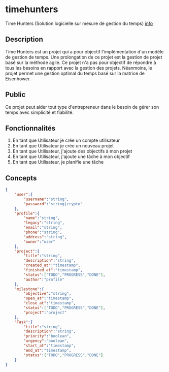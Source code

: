 # timehunters
Time Hunters (Solution logicielle sur mesure de gestion du temps) [info](https://github.com/rocdane/timehunters)

## Description
Time Hunters est un projet qui a pour objectif l'implémentation d'un modèle de gestion de temps. Une prolongation de ce projet est la gestion de projet basé sur la méthode agile. Ce projet n'a pas pour objectif de répondre à tous les besoins en rapport avec la gestion des projets. Néanmoins, le projet permet une gestion optimal du temps basé sur la matrice de Eisenhower.

## Public
Ce projet peut aider tout type d'entrepreneur dans le besoin de gérer son temps avec simplicité et fiabilité.

## Fonctionnalités
1. En tant que Utilisateur je crée un compte utilisateur
2. En tant que Utilisateur je crée un nouveau projet
3. En tant que Utilisateur, j'ajoute des objectifs à mon projet
4. En tant que Utilisateur, j'ajoute une tâche à mon objectif
5. En tant que Utilisateur, je planifie une tâche

## Concepts

```json
{
	"user":{
		"username":"string",
		"password":"string|crypto"
	},
	"profile":{
		"name":"string",
		"legacy":"string",
		"email":"string",
		"phone":"string",
		"address":"string",
		"owner":"user"
	},
	"project":{
		"title":"string",
		"description":"string",
		"created_at":"timestamp",
		"finished_at":"timestamp",
		"status":["TODO","PROGRESS","DONE"],
		"author":"profile"
	},
	"milestone":{
		"objective":"string",
		"open_at":"timestamp",
		"close_at":"timestamp",
		"status":["TODO","PROGRESS","DONE"],
		"project":"project"
	},
	"Task":{
		"title":"string",
		"description":"string",
		"priority":"boolean",
		"urgency":"boolean",
		"start_at":"timestamp",
		"end_at":"timestamp",
		"status":["TODO","PROGRESS","DONE"]
	}
}
```

